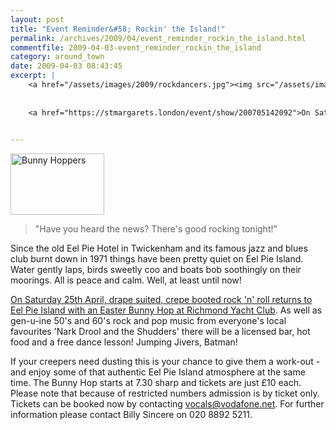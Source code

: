 ```yaml
---
layout: post
title: "Event Reminder&#58; Rockin' the Island!"
permalink: /archives/2009/04/event_reminder_rockin_the_island.html
commentfile: 2009-04-03-event_reminder_rockin_the_island
category: around_town
date: 2009-04-03 08:43:45
excerpt: |
    <a href="/assets/images/2009/rockdancers.jpg"><img src="/assets/images/2009/rockdancers-thumb.jpg" width="150" height="98" alt="Bunny Hoppers" class="photo right" /></a>
    
    
    <a href="https://stmargarets.london/event/show/200705142092">On Saturday 25th April, drape suited, crepe booted rock 'n' roll returns to Eel Pie Island with an Easter Bunny Hop at Richmond Yacht Club</a> As well as gen-u-ine 50's and 60's rock and pop music from everyone's local favourites 'Nark Drool and the Shudders' there will be a licensed bar, hot food and a free dance lesson! Jumping Jivers, Batman!
    

---
```


<a href="/assets/images/2009/rockdancers.jpg"><img src="/assets/images/2009/rockdancers-thumb.jpg" width="150" height="98" alt="Bunny Hoppers" class="photo right" /></a>

> "Have you heard the news? There's good rocking tonight!"

Since the old Eel Pie Hotel in Twickenham and its famous jazz and blues club burnt down in 1971 things have been pretty quiet on Eel Pie Island. Water gently laps, birds sweetly coo and boats bob soothingly on their moorings. All is peace and calm. Well, at least until now!

[On Saturday 25th April, drape suited, crepe booted rock 'n' roll returns to Eel Pie Island with an Easter Bunny Hop at Richmond Yacht Club](/event/show/200705142092). As well as gen-u-ine 50's and 60's rock and pop music from everyone's local favourites 'Nark Drool and the Shudders' there will be a licensed bar, hot food and a free dance lesson! Jumping Jivers, Batman!

If your creepers need dusting this is your chance to give them a work-out - and enjoy some of that authentic Eel Pie Island atmosphere at the same time.
The Bunny Hop starts at 7.30 sharp and tickets are just £10 each. Please note that because of restricted numbers admission is by ticket only.
Tickets can be booked now by contacting <vocals@vodafone.net>. For further information please contact Billy Sincere on 020 8892 5211.
